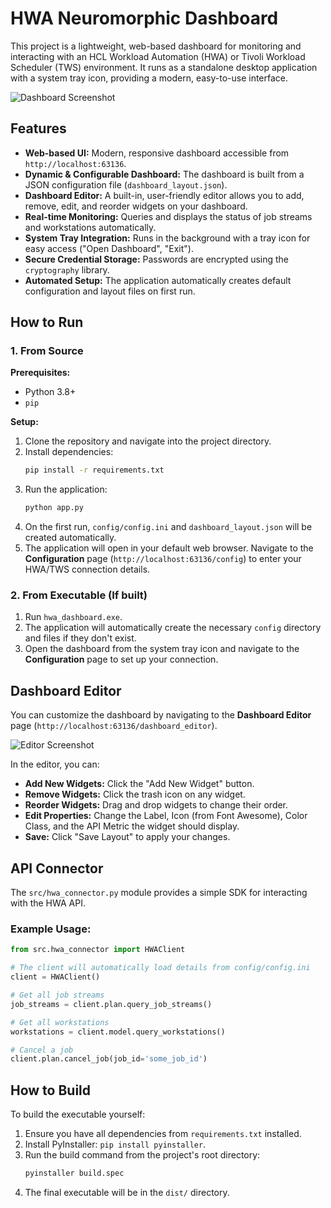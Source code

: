 # HWA Neuromorphic Dashboard

This project is a lightweight, web-based dashboard for monitoring and interacting with an HCL Workload Automation (HWA) or Tivoli Workload Scheduler (TWS) environment. It runs as a standalone desktop application with a system tray icon, providing a modern, easy-to-use interface.

![Dashboard Screenshot](https://via.placeholder.com/800x450.png?text=Dashboard+Screenshot)

## Features

-   **Web-based UI:** Modern, responsive dashboard accessible from `http://localhost:63136`.
-   **Dynamic & Configurable Dashboard:** The dashboard is built from a JSON configuration file (`dashboard_layout.json`).
-   **Dashboard Editor:** A built-in, user-friendly editor allows you to add, remove, edit, and reorder widgets on your dashboard.
-   **Real-time Monitoring:** Queries and displays the status of job streams and workstations automatically.
-   **System Tray Integration:** Runs in the background with a tray icon for easy access ("Open Dashboard", "Exit").
-   **Secure Credential Storage:** Passwords are encrypted using the `cryptography` library.
-   **Automated Setup:** The application automatically creates default configuration and layout files on first run.

## How to Run

### 1. From Source

**Prerequisites:**
-   Python 3.8+
-   `pip`

**Setup:**
1.  Clone the repository and navigate into the project directory.
2.  Install dependencies:
    ```bash
    pip install -r requirements.txt
    ```
3.  Run the application:
    ```bash
    python app.py
    ```
4.  On the first run, `config/config.ini` and `dashboard_layout.json` will be created automatically.
5.  The application will open in your default web browser. Navigate to the **Configuration** page (`http://localhost:63136/config`) to enter your HWA/TWS connection details.

### 2. From Executable (If built)

1.  Run `hwa_dashboard.exe`.
2.  The application will automatically create the necessary `config` directory and files if they don't exist.
3.  Open the dashboard from the system tray icon and navigate to the **Configuration** page to set up your connection.

## Dashboard Editor

You can customize the dashboard by navigating to the **Dashboard Editor** page (`http://localhost:63136/dashboard_editor`).

![Editor Screenshot](https://via.placeholder.com/800x450.png?text=Editor+Screenshot)

In the editor, you can:
-   **Add New Widgets:** Click the "Add New Widget" button.
-   **Remove Widgets:** Click the trash icon on any widget.
-   **Reorder Widgets:** Drag and drop widgets to change their order.
-   **Edit Properties:** Change the Label, Icon (from Font Awesome), Color Class, and the API Metric the widget should display.
-   **Save:** Click "Save Layout" to apply your changes.

## API Connector

The `src/hwa_connector.py` module provides a simple SDK for interacting with the HWA API.

### Example Usage:
```python
from src.hwa_connector import HWAClient

# The client will automatically load details from config/config.ini
client = HWAClient()

# Get all job streams
job_streams = client.plan.query_job_streams()

# Get all workstations
workstations = client.model.query_workstations()

# Cancel a job
client.plan.cancel_job(job_id='some_job_id')
```

## How to Build

To build the executable yourself:
1.  Ensure you have all dependencies from `requirements.txt` installed.
2.  Install PyInstaller: `pip install pyinstaller`.
3.  Run the build command from the project's root directory:
    ```bash
    pyinstaller build.spec
    ```
4.  The final executable will be in the `dist/` directory.
